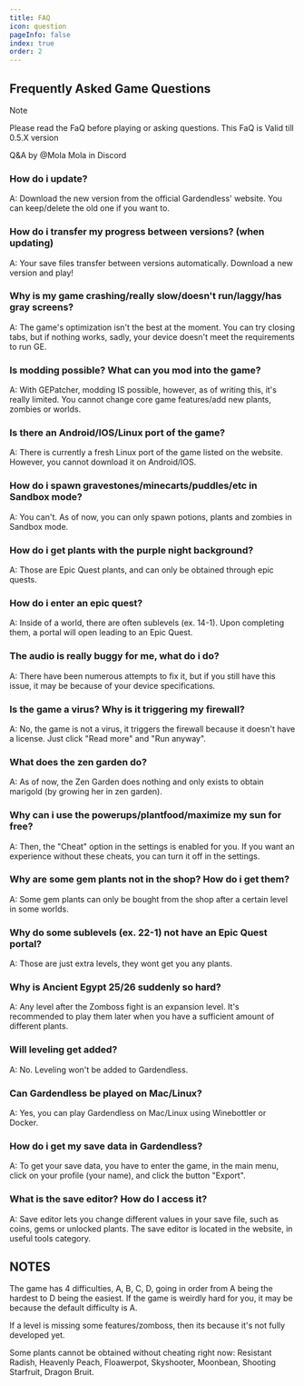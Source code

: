 ```yaml
---
title: FAQ
icon: question
pageInfo: false
index: true
order: 2
---
```


<script setup>
    import { onMounted } from 'vue';
    onMounted(() => {
        (window.adsbygoogle = window.adsbygoogle || []).push({});
    })
</script>

## Frequently Asked Game Questions

> [!note]
> Please read the FaQ before playing or asking questions. This FaQ is Valid till 0.5.X version
>
> Q&A by @Mola Mola in Discord

<ins class="adsbygoogle"
     style="display:block"
     data-ad-client="ca-pub-2336226859954206"
     data-ad-slot="6758794743"
     data-ad-format="auto"
     data-full-width-responsive="true">
</ins>

### How do i update?

A: Download the new version from the official Gardendless' website. You can keep/delete the old one if you want to.

### How do i transfer my progress between versions? (when updating)

A: Your save files transfer between versions automatically. Download a new version and play!

### Why is my game crashing/really  slow/doesn't run/laggy/has gray screens?

A: The game's optimization isn't the best at the moment. You can try closing tabs, but if nothing works, sadly, your device doesn't meet the requirements to run GE.

### Is modding possible? What can you mod into the game?

A: With GEPatcher, modding IS possible, however, as of writing this, it's really limited. You cannot change core game features/add new plants, zombies or worlds.

### Is there an Android/IOS/Linux port of the game?

A: There is currently a fresh Linux port of the game listed on the website. However, you cannot download it on Android/IOS.

### How do i spawn gravestones/minecarts/puddles/etc in Sandbox mode?

A: You can't. As of now, you can only spawn potions, plants and zombies in Sandbox mode.

### How do i get plants with the purple night background?

A: Those are Epic Quest plants, and can only be obtained through epic quests.

### How do i enter an epic quest?

A: Inside of a world, there are often sublevels (ex. 14-1). Upon completing them, a portal will open leading to an Epic Quest.

### The audio is really buggy for me, what do i do?

A: There have been numerous attempts to fix it, but if you still have this issue, it may be because of your device specifications.

### Is the game a virus? Why is it triggering my firewall?

A: No, the game is not a virus, it triggers the firewall because it doesn't have a license. Just click "Read more" and "Run anyway".

### What does the zen garden do?

A: As of now, the Zen Garden does nothing and only exists to obtain marigold (by growing her in zen garden).

### Why can i use the powerups/plantfood/maximize my sun for free?

A: Then, the "Cheat" option in the settings is enabled for you. If you want an experience without these cheats, you can turn it off in the settings.

### Why are some gem plants not in the shop? How do i get them?

A: Some gem plants can only be bought from the shop after a certain level in some worlds.

### Why do some sublevels (ex. 22-1) not have an Epic Quest portal?

A: Those are just extra levels, they wont get you any plants.

### Why is Ancient Egypt 25/26 suddenly so hard?

A: Any level after the Zomboss fight is an expansion level. It's recommended to play them later when you have a sufficient amount of different plants.

### Will leveling get added?

A: No. Leveling won't be added to Gardendless.

### Can Gardendless be played on Mac/Linux?

A: Yes, you can play Gardendless on Mac/Linux using Winebottler or Docker.

### How do i get my save data in Gardendless?

A: To get your save data, you have to enter the game, in the main menu, click on your profile (your name), and click the button "Export".

### What is the save editor? How do I access it?

A: Save editor lets you change different values in your save file, such as coins, gems or unlocked plants. The save editor is located in the website, in useful tools category.

## NOTES

The game has 4 difficulties, A, B, C, D, going in order from A being the hardest to D being the easiest. If the game is weirdly hard for you, it may be because the default difficulty is A.

If a level is missing some features/zomboss, then its because it's not fully developed yet.

Some plants cannot be obtained without cheating right now: Resistant Radish, Heavenly Peach, Floawerpot, Skyshooter, Moonbean, Shooting Starfruit, Dragon Bruit.
